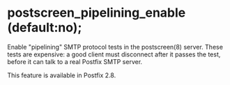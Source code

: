 # postscreen_pipelining_enable (default:no); 

 Enable "pipelining" SMTP protocol tests in the postscreen(8)
server. These tests are expensive: a good client must disconnect
after it passes the test, before it can talk to a real Postfix SMTP
server. 

 This feature is available in Postfix 2.8.  


